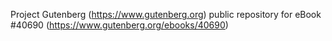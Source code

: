 Project Gutenberg (https://www.gutenberg.org) public repository for eBook #40690 (https://www.gutenberg.org/ebooks/40690)
